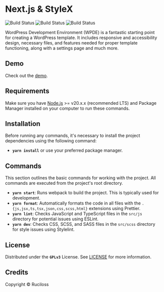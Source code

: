 # Next.js & StyleX

![Build Status](https://img.shields.io/badge/License-MIT-blue)
![Build Status](https://img.shields.io/badge/License-1.0.0-orange)
![Build Status](https://img.shields.io/badge/Release-stable-brightgreen)

WordPress Development Environment (WPDE) is a fantastic starting point for creating a WordPress template.
It includes responsive and accessibility design, necessary files, and features needed for proper template functioning, along with a settings page and much more.

## Demo

Check out the [demo](https://ruciloss.github.io).

## Requirements

Make sure you have [Node.js](https://nodejs.org/) >= v20.x.x (recommended LTS) and Package Manager installed on your computer to run these commands.

## Installation

Before running any commands, it's necessary to install the project dependencies using the following command:

* **`yarn install`** or use your preferred package manager.

## Commands

This section outlines the basic commands for working with the project. All commands are executed from the project's root directory.

* **`yarn start`**: Runs webpack to build the project. This is typically used for development.
* **`yarn format`**: Automatically formats the code in all files with the `.{js,jsx,ts,tsx,json,css,scss,html}` extensions using Prettier.
* **`yarn lint`**: Checks JavaScript and TypeScript files in the `src/js` directory for potential issues using ESLint.
* **`yarn dev`**: Checks CSS, SCSS, and SASS files in the `src/scss` directory for style issues using Stylelint.

## License

Distributed under the **`GPLv3`** License. See [LICENSE](https://github.com/ruciloss/wpde/blob/master/LICENSE) for more information.

## Credits

Copyright © Ruciloss
